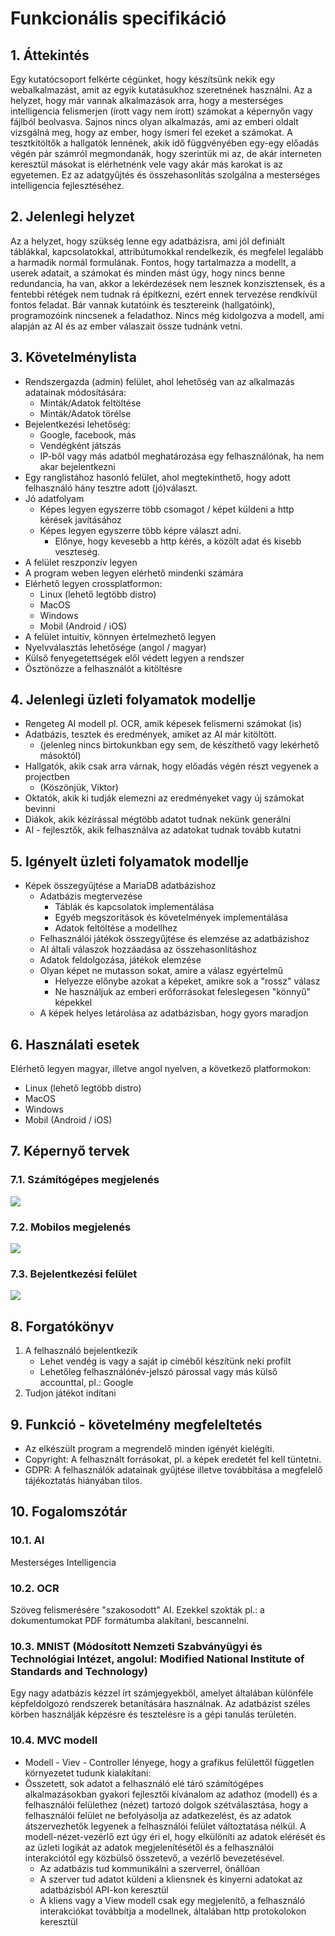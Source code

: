 # Funkcionális specifikáció

## 1. Áttekintés

Egy kutatócsoport felkérte cégünket, hogy készítsünk nekik egy webalkalmazást, amit az egyik kutatásukhoz szeretnének használni.
Az a helyzet, hogy már vannak alkalmazások arra, hogy a mesterséges intelligencia felismerjen (írott vagy nem írott) 
számokat a képernyőn vagy fájlból beolvasva. Sajnos nincs olyan alkalmazás, ami az emberi oldalt vizsgálná meg, hogy az ember, 
hogy ismeri fel ezeket a számokat. A tesztkitöltők a hallgatók lennének, akik idő függvényében egy-egy előadás végén pár számról 
megmondanák, hogy szerintük mi az, de akár interneten keresztül másokat is elérhetnénk vele vagy akár más karokat is az egyetemen. 
Ez az adatgyűjtés és összehasonlítás szolgálna a mesterséges intelligencia fejlesztéséhez.

## 2. Jelenlegi helyzet

Az a helyzet, hogy szükség lenne egy adatbázisra, ami jól definiált táblákkal, kapcsolatokkal, attribútumokkal rendelkezik, és megfelel legalább a harmadik normál formulának. Fontos, hogy tartalmazza a modellt, a userek adatait, a számokat és minden mást úgy, hogy nincs benne redundancia, ha van, akkor a lekérdezések nem lesznek konzisztensek, és a fentebbi rétégek nem tudnak rá építkezni, ezért ennek tervezése rendkívül fontos feladat. Bár vannak kutatóink és tesztereink (hallgatóink), programozóink nincsenek a feladathoz. Nincs még kidolgozva a modell, ami alapján az AI és az ember válaszait össze tudnánk vetni.

## 3. Követelménylista

- Rendszergazda (admin) felület, ahol lehetőség van az alkalmazás adatainak módosítására:
  - Minták/Adatok feltöltése
  - Minták/Adatok törélse
- Bejelentkezési lehetőség:
  - Google, facebook, más
  - Vendégként játszás
  - IP-ből vagy más adatból meghatározása egy felhasználónak, ha nem akar bejelentkezni
- Egy ranglistához hasonló felület, ahol megtekinthető, hogy adott felhasználó hány tesztre adott (jó)választ.
- Jó adatfolyam
  - Képes legyen egyszerre több csomagot / képet küldeni a http kérések javításához
  - Képes legyen egyszerre több képre választ adni.
    - Előnye, hogy kevesebb a http kérés, a közölt adat és kisebb veszteség.    
- A felület reszponzív legyen
- A program weben legyen elérhető mindenki számára
- Elérhető legyen crossplatformon:
  - Linux (lehető legtöbb distro)
  - MacOS
  - Windows
  - Mobil (Android / iOS) 
- A felület intuitív, könnyen értelmezhető legyen
- Nyelvválasztás lehetősége (angol / magyar)
- Külső fenyegetettségek elől védett legyen a rendszer
- Ösztönözze a felhasználót a kitöltésre

## 4. Jelenlegi üzleti folyamatok modellje

- Rengeteg AI modell pl. OCR, amik képesek felismerni számokat (is)
- Adatbázis, tesztek és eredmények, amiket az AI már kitöltött.
    - (jelenleg nincs birtokunkban egy sem, de készíthető vagy lekérhető másoktól)
-  Hallgatók, akik csak arra várnak, hogy előadás végén részt vegyenek a projectben
    - (Köszönjük, Viktor)
-  Oktatók, akik ki tudják elemezni az eredményeket vagy új számokat bevinni
-  Diákok, akik kézírással mégtöbb adatot tudnak nekünk generálni
-  AI - fejlesztők, akik felhasználva az adatokat tudnak tovább kutatni

## 5. Igényelt üzleti folyamatok modellje

- Képek összegyűjtése a MariaDB adatbázishoz
    - Adatbázis megtervezése
        - Táblák és kapcsolatok implementálása
        - Egyéb megszorítások és követelmények implementálása
        - Adatok feltöltése a modellhez
    - Felhasználói játékok összegyűjtése és elemzése az adatbázishoz
    - AI általi válaszok hozzáadása az összehasonlításhoz
    - Adatok feldolgozása, játékok elemzése
    - Olyan képet ne mutasson sokat, amire a válasz egyértelmű
        - Helyezze előnybe azokat a képeket, amikre sok a "rossz" válasz
        - Ne használjuk az emberi erőforrásokat feleslegesen "könnyű" képekkel
    - A képek helyes letárolása az adatbázisban, hogy gyors maradjon


## 6. Használati esetek

Elérhető legyen magyar, illetve angol nyelven, a következő platformokon:
- Linux (lehető legtöbb distro)
- MacOS
- Windows
- Mobil (Android / iOS)

## 7. Képernyő tervek

### 7.1. Számítógépes megjelenés

![](kepek/MNIST-pc.png)

### 7.2. Mobilos megjelenés

![](kepek/MNIST-mobil.png)

### 7.3. Bejelentkezési felület

![](kepek/login.png)

## 8. Forgatókönyv

1. A felhasználó bejelentkezik
   - Lehet vendég is vagy a saját ip címéből készítünk neki profilt
   - Lehetőleg felhasználónév-jelszó párossal vagy más külső accounttal, pl.: Google
2. Tudjon játékot indítani 

## 9. Funkció - követelmény megfeleltetés

- Az elkészült program a megrendelő minden igényét kielégíti.
- Copyright: A felhasznált forrásokat, pl. a képek eredetét fel kell tüntetni.
- GDPR: A felhasználók adatainak gyűjtése illetve továbbítása a megfelelő tájékoztatás hiányában tilos.

## 10. Fogalomszótár

### 10.1. AI

Mesterséges Intelligencia

### 10.2. OCR

Szöveg felismerésére "szakosodott" AI. Ezekkel szokták pl.: a dokumentumokat PDF formátumba alakítani, bescannelni.

### 10.3. MNIST (Módosított Nemzeti Szabványügyi és Technológiai Intézet, angolul: Modified National Institute of Standards and Technology)

Egy nagy adatbázis kézzel írt számjegyekből, amelyet általában különféle képfeldolgozó rendszerek betanítására használnak.
Az adatbázist széles körben használják képzésre és tesztelésre is a gépi tanulás területén.

### 10.4. MVC modell

- Modell - Viev - Controller lényege, hogy a grafikus felülettől független környezetet tudunk kialakítani:
- Összetett, sok adatot a felhasználó elé táró számítógépes alkalmazásokban gyakori fejlesztői kívánalom az adathoz (modell) és a felhasználói felülethez (nézet) tartozó dolgok szétválasztása, hogy a felhasználói felület ne befolyásolja az adatkezelést, és az adatok átszervezhetők legyenek a felhasználói felület változtatása nélkül. A modell-nézet-vezérlő ezt úgy éri el, hogy elkülöníti az adatok elérését és az üzleti logikát az adatok megjelenítésétől és a felhasználói interakciótól egy közbülső összetevő, a vezérlő bevezetésével.
  - Az adatbázis tud kommunikálni a szerverrel, önállóan
  - A szerver tud adatot küldeni a kliensnek és kinyerni adatokat az adatbázisból API-kon keresztül
  - A kliens vagy a View modell csak egy megjelenítő, a felhasználó interakciókat továbbítja a modellnek, általában http protokolokon keresztül
